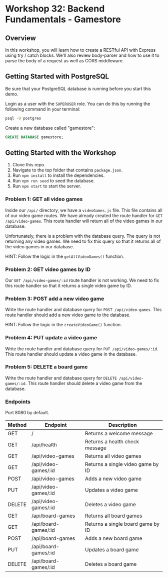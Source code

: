 # Workshop 32: Backend Fundamentals - Gamestore

## Overview

In this workshop, you will learn how to create a RESTful API with Express using try / catch blocks. We'll also review body-parser and how to use it to parse the body of a request as well as CORS middleware.

## Getting Started with PostgreSQL

Be sure that your PostgreSQL database is running before you start this demo.

Login as a user with the `SUPERUSER` role. You can do this by running the following command in your terminal:

```bash
psql -U postgres
```

Create a new database called "gamestore":

```sql
CREATE DATABASE gamestore;
```

## Getting Started with the Workshop

1. Clone this repo.
2. Navigate to the top folder that contains `package.json`.
3. Run `npm install` to install the dependencies.
4. Run `npm run seed` to seed the database.
5. Run `npm start` to start the server.

### Problem 1: GET all video games

Inside our `/api/` directory, we have a `videoGames.js` file. This file contains all of our video game routes. We have already created the route handler for `GET /api/video-games`. This route handler will return all of the video games in our database.

Unfortunately, there is a problem with the database query. The query is not returning any video games. We need to fix this query so that it returns all of the video games in our database.

HINT: Follow the logic in the `getAllVideoGames()` function.

### Problem 2: GET video games by ID

Our `GET /api/video-games/:id` route handler is not working. We need to fix this route handler so that it returns a single video game by ID.

### Problem 3: POST add a new video game

Write the route handler and database query for `POST /api/video-games`. This route handler should add a new video game to the database.

HINT: Follow the logic in the `createVideoGame()` function.

### Problem 4: PUT update a video game

Write the route handler and database query for `PUT /api/video-games/:id`. This route handler should update a video game in the database.

### Problem 5: DELETE a board game

Write the route handler and database query for `DELETE /api/video-games/:id`. This route handler should delete a video game from the database.

### Endpoints

Port 8080 by default.

| Method | Endpoint             | Description                       |
| ------ | -------------------- | --------------------------------- |
| GET    | /                    | Returns a welcome message         |
| GET    | /api/health          | Returns a health check message    |
| GET    | /api/video-games     | Returns all video games           |
| GET    | /api/video-games/:id | Returns a single video game by ID |
| POST   | /api/video-games     | Adds a new video game             |
| PUT    | /api/video-games/:id | Updates a video game              |
| DELETE | /api/video-games/:id | Deletes a video game              |
| GET    | /api/board-games     | Returns all board games           |
| GET    | /api/board-games/:id | Returns a single board game by ID |
| POST   | /api/board-games     | Adds a new board game             |
| PUT    | /api/board-games/:id | Updates a board game              |
| DELETE | /api/board-games/:id | Deletes a board game              |
